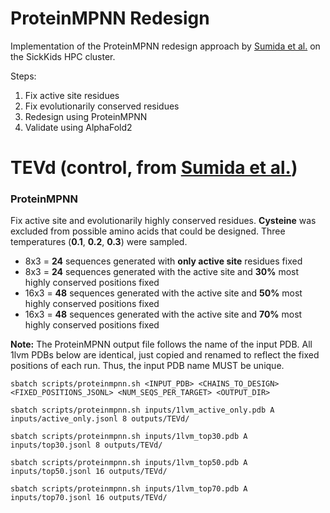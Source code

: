 # ProteinMPNN Redesign
Implementation of the ProteinMPNN redesign approach by [Sumida et al.](https://pubs.acs.org/doi/10.1021/jacs.3c10941) on the SickKids HPC cluster.

Steps:
1. Fix active site residues
2. Fix evolutionarily conserved residues
3. Redesign using ProteinMPNN
4. Validate using AlphaFold2

# TEVd (control, from [Sumida et al.](https://pubs.acs.org/doi/10.1021/jacs.3c10941))

### ProteinMPNN

Fix active site and evolutionarily highly conserved residues. **Cysteine** was excluded from possible amino acids that could be designed. Three temperatures (**0.1**, **0.2**, **0.3**) were sampled.

* 8x3 = **24** sequences generated with **only active site** residues fixed
* 8x3 = **24** sequences generated with the active site and **30%** most highly conserved positions fixed
* 16x3 = **48** sequences generated with the active site and **50%** most highly conserved positions fixed
* 16x3 = **48** sequences generated with the active site and **70%** most highly conserved positions fixed

**Note:** The ProteinMPNN output file follows the name of the input PDB. All 1lvm PDBs below are identical, just copied and renamed to reflect the fixed positions of each run. Thus, the input PDB name MUST be unique.
```
sbatch scripts/proteinmpnn.sh <INPUT_PDB> <CHAINS_TO_DESIGN> <FIXED_POSITIONS_JSONL> <NUM_SEQS_PER_TARGET> <OUTPUT_DIR>

sbatch scripts/proteinmpnn.sh inputs/1lvm_active_only.pdb A inputs/active_only.jsonl 8 outputs/TEVd/

sbatch scripts/proteinmpnn.sh inputs/1lvm_top30.pdb A inputs/top30.jsonl 8 outputs/TEVd/

sbatch scripts/proteinmpnn.sh inputs/1lvm_top50.pdb A inputs/top50.jsonl 16 outputs/TEVd/

sbatch scripts/proteinmpnn.sh inputs/1lvm_top70.pdb A inputs/top70.jsonl 16 outputs/TEVd/
```
